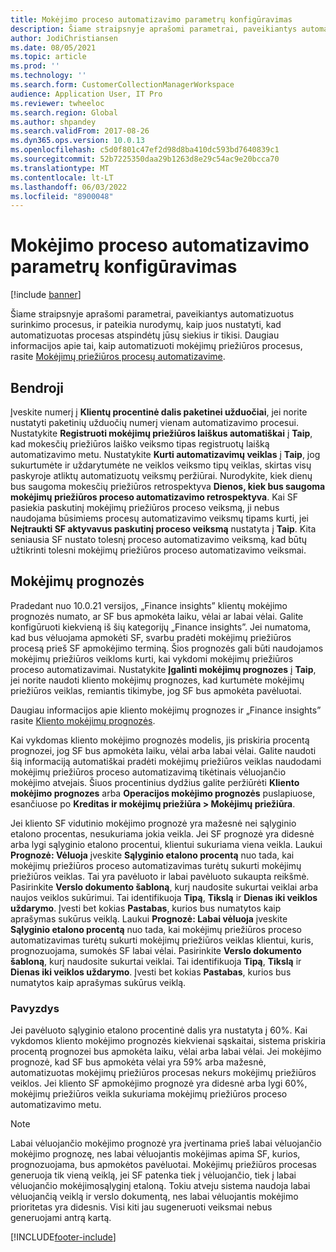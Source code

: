 ```yaml
---
title: Mokėjimo proceso automatizavimo parametrų konfigūravimas
description: Šiame straipsnyje aprašomi parametrai, paveikiantys automatizuotus surinkimo procesus, ir pateikia nurodymų, kaip juos nustatyti, kad automatizuotas procesas atspindėtų jūsų siekius ir tikisi.
author: JodiChristiansen
ms.date: 08/05/2021
ms.topic: article
ms.prod: ''
ms.technology: ''
ms.search.form: CustomerCollectionManagerWorkspace
audience: Application User, IT Pro
ms.reviewer: twheeloc
ms.search.region: Global
ms.author: shpandey
ms.search.validFrom: 2017-08-26
ms.dyn365.ops.version: 10.0.13
ms.openlocfilehash: c5d0f801c47ef2d98d8ba410dc593bd7640839c1
ms.sourcegitcommit: 52b7225350daa29b1263d8e29c54ac9e20bcca70
ms.translationtype: MT
ms.contentlocale: lt-LT
ms.lasthandoff: 06/03/2022
ms.locfileid: "8900048"
---
```

# <a name="configure-parameters-for-collection-process-automation"></a>Mokėjimo proceso automatizavimo parametrų konfigūravimas

[!include [banner](../includes/banner.md)]

Šiame straipsnyje aprašomi parametrai, paveikiantys automatizuotus surinkimo procesus, ir pateikia nurodymų, kaip juos nustatyti, kad automatizuotas procesas atspindėtų jūsų siekius ir tikisi. Daugiau informacijos apie tai, kaip automatizuoti mokėjimų priežiūros procesus, rasite [Mokėjimų priežiūros procesų automatizavime](collections-process-automate.md).

## <a name="general"></a>Bendroji
Įveskite numerį į **Klientų procentinė dalis paketinei užduočiai**, jei norite nustatyti paketinių užduočių numerį vienam automatizavimo procesui. Nustatykite **Registruoti mokėjimų priežiūros laiškus automatiškai** į **Taip**, kad mokesčių priežiūros laiško veiksmo tipas registruotų laišką automatizavimo metu. Nustatykite **Kurti automatizavimų veiklas** į **Taip**, jog sukurtumėte ir uždarytumėte ne veiklos veiksmo tipų veiklas, skirtas visų paskyroje atliktų automatizuotų veiksmų peržiūrai. Nurodykite, kiek dienų bus saugoma mokesčių priežiūros retrospektyva **Dienos, kiek bus saugoma mokėjimų priežiūros proceso automatizavimo retrospektyva**. Kai SF pasiekia paskutinį mokėjimų priežiūros proceso veiksmą, ji nebus naudojama būsimiems procesų automatizavimo veiksmų tipams kurti, jei **Neįtraukti SF aktyvavus paskutinį proceso veiksmą** nustatyta į **Taip**. Kita seniausia SF nustato tolesnį proceso automatizavimo veiksmą, kad būtų užtikrinti tolesni mokėjimų priežiūros proceso automatizavimo veiksmai. 

## <a name="payment-predictions"></a>Mokėjimų prognozės
Pradedant nuo 10.0.21 versijos, „Finance insights” klientų mokėjimo prognozės numato, ar SF bus apmokėta laiku, vėlai ar labai vėlai. Galite konfigūruoti kiekvieną iš šių kategorijų „Finance insights”. Jei numatoma, kad bus vėluojama apmokėti SF, svarbu pradėti mokėjimų priežiūros procesą prieš SF apmokėjimo terminą. Šios prognozės gali būti naudojamos mokėjimų priežiūros veikloms kurti, kai vykdomi mokėjimų priežiūros proceso automatizavimai. Nustatykite **Įgalinti mokėjimų prognozes** į **Taip**, jei norite naudoti kliento mokėjimų prognozes, kad kurtumėte mokėjimų priežiūros veiklas, remiantis tikimybe, jog SF bus apmokėta pavėluotai. 

Daugiau informacijos apie kliento mokėjimų prognozes ir „Finance insights” rasite [Kliento mokėjimų prognozės](payment-insights-overview.md).

Kai vykdomas kliento mokėjimo prognozės modelis, jis priskiria procentą prognozei, jog SF bus apmokėta laiku, vėlai arba labai vėlai. Galite naudoti šią informaciją automatiškai pradėti mokėjimų priežiūros veiklas naudodami mokėjimų priežiūros proceso automatizavimą tikėtinais vėluojančio mokėjimo atvejais. Šiuos procentinius dydžius galite peržiūrėti **Kliento mokėjimo prognozes** arba **Operacijos mokėjimo prognozės** puslapiuose, esančiuose po **Kreditas ir mokėjimų priežiūra > Mokėjimų priežiūra**. 

Jei kliento SF vidutinio mokėjimo prognozė yra mažesnė nei sąlyginio etalono procentas, nesukuriama jokia veikla. Jei SF prognozė yra didesnė arba lygi sąlyginio etalono procentui, klientui sukuriama viena veikla. Laukui **Prognozė: Vėluoja** įveskite **Sąlyginio etalono procentą** nuo tada, kai mokėjimų priežiūros proceso automatizavimas turėtų sukurti mokėjimų priežiūros veiklas. Tai yra pavėluoto ir labai pavėluoto sukaupta reikšmė. Pasirinkite **Verslo dokumento šabloną**, kurį naudosite sukurtai veiklai arba naujos veiklos sukūrimui. Tai identifikuoja **Tipą**, **Tikslą** ir **Dienas iki veiklos uždarymo**. Įvesti bet kokias **Pastabas**, kurios bus numatytos kaip aprašymas sukūrus veiklą. Laukui **Prognozė: Labai vėluoja** įveskite **Sąlyginio etalono procentą** nuo tada, kai mokėjimų priežiūros proceso automatizavimas turėtų sukurti mokėjimų priežiūros veiklas klientui, kuris, prognozuojama, sumokės SF labai vėlai. Pasirinkite **Verslo dokumento šabloną**, kurį naudosite sukurtai veiklai. Tai identifikuoja **Tipą**, **Tikslą** ir **Dienas iki veiklos uždarymo**. Įvesti bet kokias **Pastabas**, kurios bus numatytos kaip aprašymas sukūrus veiklą. 

### <a name="example"></a>Pavyzdys
Jei pavėluoto sąlyginio etalono procentinė dalis yra nustatyta į 60%. Kai vykdomos kliento mokėjimo prognozės kiekvienai sąskaitai, sistema priskiria procentą prognozei bus apmokėta laiku, vėlai arba labai vėlai. Jei mokėjimo prognozė, kad SF bus apmokėta vėlai yra 59% arba mažesnė, automatizuotas mokėjimų priežiūros procesas nekurs mokėjimų priežiūros veiklos. Jei kliento SF apmokėjimo prognozė yra didesnė arba lygi 60%, mokėjimų priežiūros veikla sukuriama mokėjimų priežiūros proceso automatizavimo metu. 

> [!NOTE]
> Labai vėluojančio mokėjimo prognozė yra įvertinama prieš labai vėluojančio mokėjimo prognozę, nes labai vėluojantis mokėjimas apima SF, kurios, prognozuojama, bus apmokėtos pavėluotai. Mokėjimų priežiūros procesas generuoja tik vieną veiklą, jei SF patenka tiek į vėluojančio, tiek į labai vėluojančio mokėjimosąlyginį etaloną. Tokiu atveju sistema naudoja labai vėluojančią veiklą ir verslo dokumentą, nes labai vėluojantis mokėjimo prioritetas yra didesnis. Visi kiti jau sugeneruoti veiksmai nebus generuojami antrą kartą.

[!INCLUDE[footer-include](../../includes/footer-banner.md)]
